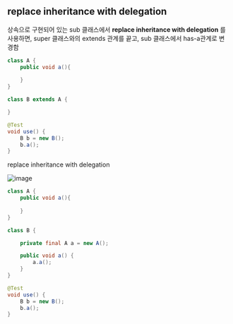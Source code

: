 ## replace inheritance with delegation
상속으로 구현되어 있는 sub 클래스에서 __replace inheritance with delegation__ 를 사용하면, 
super 클래스와의 extends 관계를 끝고, sub 클래스에서 has-a관계로 변경함

```java
class A {
    public void a(){
        
    }
}

class B extends A {

}

@Test
void use() {
    B b = new B();
    b.a();
}
```

replace inheritance with delegation

![image](https://user-images.githubusercontent.com/1481137/236135840-75fd19df-dde7-4a8b-9dd5-f0bc6275d50e.png)



```java
class A {
    public void a(){
        
    }
}

class B {

    private final A a = new A();

    public void a() {
        a.a();
    }
}

@Test
void use() {
    B b = new B();
    b.a();
}
```
